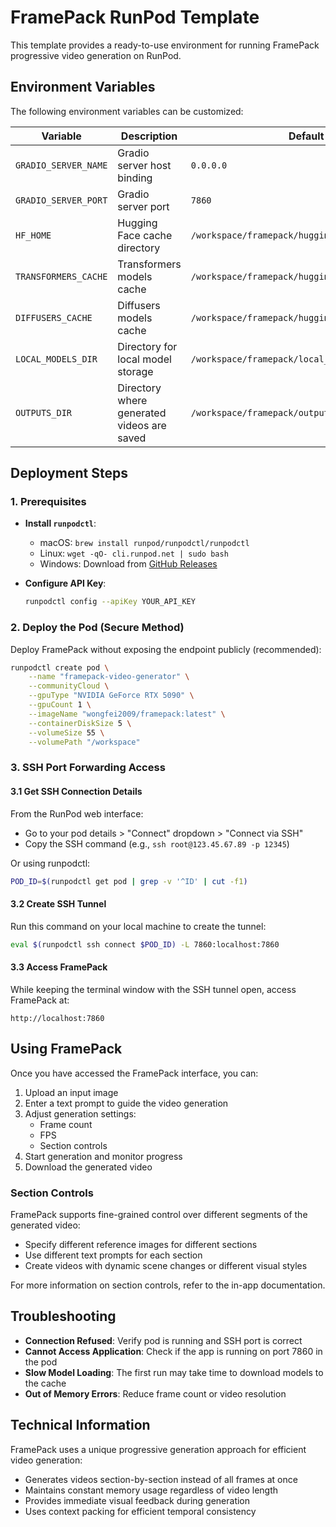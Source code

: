 # FramePack RunPod Template

This template provides a ready-to-use environment for running FramePack progressive video generation on RunPod.

## Environment Variables

The following environment variables can be customized:

| Variable | Description | Default Value |
|----------|-------------|---------------|
| `GRADIO_SERVER_NAME` | Gradio server host binding | `0.0.0.0` |
| `GRADIO_SERVER_PORT` | Gradio server port | `7860` |
| `HF_HOME` | Hugging Face cache directory | `/workspace/framepack/huggingface_cache/huggingface` |
| `TRANSFORMERS_CACHE` | Transformers models cache | `/workspace/framepack/huggingface_cache/transformers` |
| `DIFFUSERS_CACHE` | Diffusers models cache | `/workspace/framepack/huggingface_cache/diffusers` |
| `LOCAL_MODELS_DIR` | Directory for local model storage | `/workspace/framepack/local_models` |
| `OUTPUTS_DIR` | Directory where generated videos are saved | `/workspace/framepack/outputs` |

## Deployment Steps

### 1. Prerequisites

- **Install `runpodctl`**:
  - macOS: `brew install runpod/runpodctl/runpodctl`
  - Linux: `wget -qO- cli.runpod.net | sudo bash`
  - Windows: Download from [GitHub Releases](https://github.com/runpod/runpodctl/releases)

- **Configure API Key**:
  ```bash
  runpodctl config --apiKey YOUR_API_KEY
  ```

### 2. Deploy the Pod (Secure Method)

Deploy FramePack without exposing the endpoint publicly (recommended):

```bash
runpodctl create pod \
    --name "framepack-video-generator" \
    --communityCloud \
    --gpuType "NVIDIA GeForce RTX 5090" \
    --gpuCount 1 \
    --imageName "wongfei2009/framepack:latest" \
    --containerDiskSize 5 \
    --volumeSize 55 \
    --volumePath "/workspace"
```

### 3. SSH Port Forwarding Access

#### 3.1 Get SSH Connection Details

From the RunPod web interface:
- Go to your pod details > "Connect" dropdown > "Connect via SSH"
- Copy the SSH command (e.g., `ssh root@123.45.67.89 -p 12345`)

Or using runpodctl:
```bash
POD_ID=$(runpodctl get pod | grep -v '^ID' | cut -f1)
```

#### 3.2 Create SSH Tunnel

Run this command on your local machine to create the tunnel:

```bash
eval $(runpodctl ssh connect $POD_ID) -L 7860:localhost:7860
```

#### 3.3 Access FramePack

While keeping the terminal window with the SSH tunnel open, access FramePack at:

```
http://localhost:7860
```

## Using FramePack

Once you have accessed the FramePack interface, you can:

1. Upload an input image
2. Enter a text prompt to guide the video generation
3. Adjust generation settings:
   - Frame count
   - FPS
   - Section controls
4. Start generation and monitor progress
5. Download the generated video

### Section Controls

FramePack supports fine-grained control over different segments of the generated video:

- Specify different reference images for different sections
- Use different text prompts for each section
- Create videos with dynamic scene changes or different visual styles

For more information on section controls, refer to the in-app documentation.

## Troubleshooting

- **Connection Refused**: Verify pod is running and SSH port is correct
- **Cannot Access Application**: Check if the app is running on port 7860 in the pod
- **Slow Model Loading**: The first run may take time to download models to the cache
- **Out of Memory Errors**: Reduce frame count or video resolution

## Technical Information

FramePack uses a unique progressive generation approach for efficient video generation:

- Generates videos section-by-section instead of all frames at once
- Maintains constant memory usage regardless of video length
- Provides immediate visual feedback during generation
- Uses context packing for efficient temporal consistency